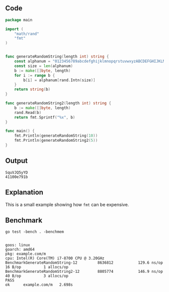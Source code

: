 

## Code

```go
package main

import (
    "math/rand"
    "fmt"
)


func generateRandomString(length int) string {
    const alphanum = "0123456789abcdefghijklmnopqrstuvwxyzABCDEFGHIJKLMNOPQRSTUVWXYZ"
    const size = len(alphanum)
    b := make([]byte, length)
    for i := range b {
        b[i] = alphanum[rand.Intn(size)]
    }
    return string(b)
}

func generateRandomString2(length int) string {
    b := make([]byte, length)
    rand.Read(b)
    return fmt.Sprintf("%x", b)
}

func main() {
    fmt.Println(generateRandomString(10))
    fmt.Println(generateRandomString2(5))
}
```


## Output

```shell
SquVJQ5yYD
41100e791b
```

## Explanation

This is a small example showing how `fmt` can be expensive.

## Benchmark

```shell
go test -bench . -benchmem
```

```shell

goos: linux
goarch: amd64
pkg: example.com/m
cpu: Intel(R) Core(TM) i7-8700 CPU @ 3.20GHz
BenchmarkGenerateRandomString-12     	 8636812	       129.6 ns/op	      16 B/op	       1 allocs/op
BenchmarkGenerateRandomString2-12    	 8805774	       146.9 ns/op	      40 B/op	       3 allocs/op
PASS
ok  	example.com/m	2.698s
```
